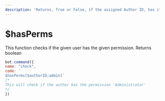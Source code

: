 ```yaml
---
description: 'Returns, True or False, if the assigned Author ID, has it.'
---
```


# $hasPerms

This function checks if the given user has the given permission. Returns boolean

```javascript
bot.command({
name: "check", 
code: `
$hasPerms[$authorID;admin]`
/*
This will check if the author has the permission 'Administrator'
*/
})
```

